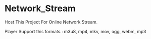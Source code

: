 # Network_Stream

Host This Project For Online Network Stream.

Player Support this formats : m3u8, mp4, mkv, mov, ogg, webm, mp3


